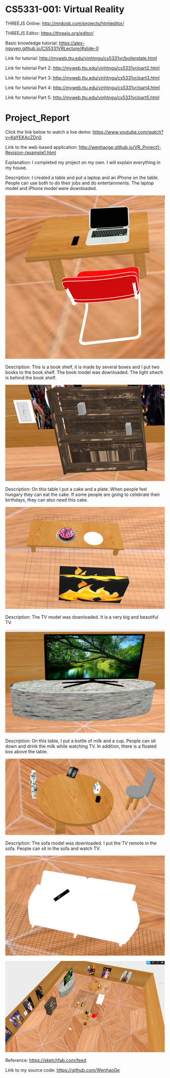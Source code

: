 # CS5331-001: Virtual Reality
THREEJS Online: http://mrdoob.com/projects/htmleditor/

THREEJS Editor: https://threejs.org/editor/

Basic knowledge tutorial: https://alex-nguyen.github.io/CS5331VRLecture/#slide-0

Link for tutorial: http://myweb.ttu.edu/vinhtngu/cs5331vr/boilerplate.html

Link for tutorial Part 2: http://myweb.ttu.edu/vinhtngu/cs5331vr/part2.html

Link for tutorial Part 3: http://myweb.ttu.edu/vinhtngu/cs5331vr/part3.html

Link for tutorial Part 4: http://myweb.ttu.edu/vinhtngu/cs5331vr/part4.html

Link for tutorial Part 5: http://myweb.ttu.edu/vinhtngu/cs5331vr/part5.html

# Project_Report
Click the link below to watch a live demo:
https://www.youtube.com/watch?v=KpYEKAcZDn0

Link to the web-based application: 
http://wenhaoge.github.io/VR_Project1-Revision-/example1.html

Explanation:
I completed my project on my own. I will explain everything in my house. 

Description:
I created a table and put a laptop and an iPhone on the table. People can use both to do their jobs and do entertainments. The laptop model and iPhone model were downloaded.

![ScreenShot](/images/7.PNG)

Description:
This is a book shelf, it is made by several boxes and I put two books to the book shelf. The book model was downloaded. The light sitwch is behind the book shelf.

![ScreenShot](/images/8.PNG)

Description: On this table I put a cake and a plate. When people feel hungary they can eat the cake. If some people are going to celebrate their birthdays, they can also need this cake.

![ScreenShot](/images/9.PNG)

Description: The TV model was downloaded. It is a very big and beautiful TV. 

![ScreenShot](/images/10.PNG)

Description: On this table, I put a bottle of milk and a cup. People can sit down and drink the milk while watching TV. In addition, there is a floated box above the table.

![ScreenShot](/images/11.PNG)

Description: The sofa model was downloaded. I put the TV remote in the sofa. People can sit in the sofa and watch TV.

![ScreenShot](/images/12.PNG)

![ScreenShot](/images/13.png)

Reference:
https://sketchfab.com/feed

Link to my source code:
https://github.com/WenhaoGe

